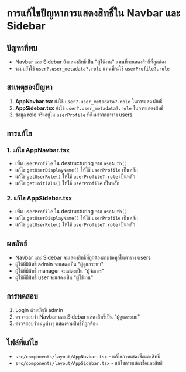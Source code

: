 # การแก้ไขปัญหาการแสดงสิทธิ์ใน Navbar และ Sidebar

## ปัญหาที่พบ
- Navbar และ Sidebar ยังแสดงสิทธิ์เป็น "ผู้ใช้งาน" แทนที่จะแสดงสิทธิ์ที่ถูกต้อง
- ระบบยังใช้ `user?.user_metadata?.role` แทนที่จะใช้ `userProfile?.role`

## สาเหตุของปัญหา
1. **AppNavbar.tsx** ยังใช้ `user?.user_metadata?.role` ในการแสดงสิทธิ์
2. **AppSidebar.tsx** ยังใช้ `user?.user_metadata?.role` ในการแสดงสิทธิ์
3. ข้อมูล role จริงอยู่ใน `userProfile` ที่ดึงมาจากตาราง users

## การแก้ไข

### 1. แก้ไข AppNavbar.tsx
- เพิ่ม `userProfile` ใน destructuring จาก `useAuth()`
- แก้ไข `getUserDisplayName()` ให้ใช้ `userProfile` เป็นหลัก
- แก้ไข `getUserRole()` ให้ใช้ `userProfile?.role` เป็นหลัก
- แก้ไข `getInitials()` ให้ใช้ `userProfile` เป็นหลัก

### 2. แก้ไข AppSidebar.tsx
- เพิ่ม `userProfile` ใน destructuring จาก `useAuth()`
- แก้ไข `getUserDisplayName()` ให้ใช้ `userProfile` เป็นหลัก
- แก้ไข `getUserRole()` ให้ใช้ `userProfile?.role` เป็นหลัก

## ผลลัพธ์
- Navbar และ Sidebar จะแสดงสิทธิ์ที่ถูกต้องตามข้อมูลในตาราง users
- ผู้ใช้ที่มีสิทธิ์ admin จะแสดงเป็น "ผู้ดูแลระบบ"
- ผู้ใช้ที่มีสิทธิ์ manager จะแสดงเป็น "ผู้จัดการ"
- ผู้ใช้ที่มีสิทธิ์ user จะแสดงเป็น "ผู้ใช้งาน"

## การทดสอบ
1. Login ด้วยบัญชี admin
2. ตรวจสอบว่า Navbar และ Sidebar แสดงสิทธิ์เป็น "ผู้ดูแลระบบ"
3. ตรวจสอบว่าเมนูต่างๆ แสดงตามสิทธิ์ที่ถูกต้อง

## ไฟล์ที่แก้ไข
- `src/components/layout/AppNavbar.tsx` - แก้ไขการแสดงชื่อและสิทธิ์
- `src/components/layout/AppSidebar.tsx` - แก้ไขการแสดงชื่อและสิทธิ์ 